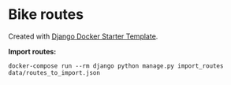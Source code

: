 # Bike routes

Created with [Django Docker Starter Template](https://github.com/abel-castro/ddst).


**Import routes:**
```
docker-compose run --rm django python manage.py import_routes data/routes_to_import.json 
```

